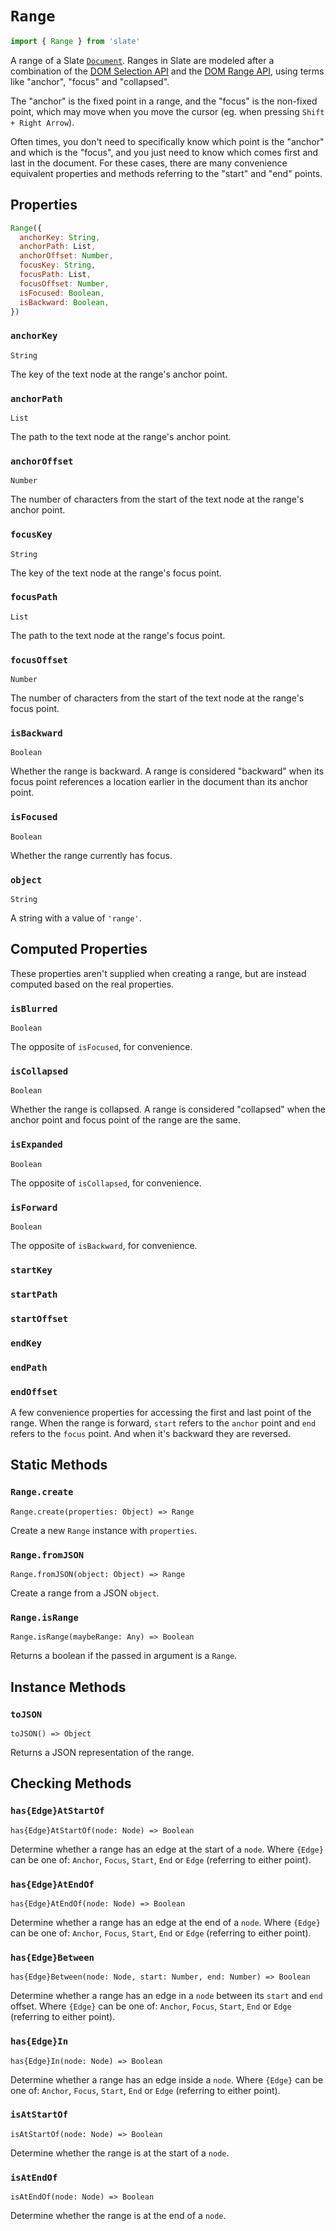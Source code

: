 # `Range`

```js
import { Range } from 'slate'
```

A range of a Slate [`Document`](./document.md). Ranges in Slate are modeled after a combination of the [DOM Selection API](https://developer.mozilla.org/en-US/docs/Web/API/Selection) and the [DOM Range API](https://developer.mozilla.org/en-US/docs/Web/API/Range), using terms like "anchor", "focus" and "collapsed".

The "anchor" is the fixed point in a range, and the "focus" is the non-fixed point, which may move when you move the cursor (eg. when pressing `Shift + Right Arrow`).

Often times, you don't need to specifically know which point is the "anchor" and which is the "focus", and you just need to know which comes first and last in the document. For these cases, there are many convenience equivalent properties and methods referring to the "start" and "end" points.

## Properties

```js
Range({
  anchorKey: String,
  anchorPath: List,
  anchorOffset: Number,
  focusKey: String,
  focusPath: List,
  focusOffset: Number,
  isFocused: Boolean,
  isBackward: Boolean,
})
```

### `anchorKey`

`String`

The key of the text node at the range's anchor point.

### `anchorPath`

`List`

The path to the text node at the range's anchor point.

### `anchorOffset`

`Number`

The number of characters from the start of the text node at the range's anchor point.

### `focusKey`

`String`

The key of the text node at the range's focus point.

### `focusPath`

`List`

The path to the text node at the range's focus point.

### `focusOffset`

`Number`

The number of characters from the start of the text node at the range's focus point.

### `isBackward`

`Boolean`

Whether the range is backward. A range is considered "backward" when its focus point references a location earlier in the document than its anchor point.

### `isFocused`

`Boolean`

Whether the range currently has focus.

### `object`

`String`

A string with a value of `'range'`.

## Computed Properties

These properties aren't supplied when creating a range, but are instead computed based on the real properties.

### `isBlurred`

`Boolean`

The opposite of `isFocused`, for convenience.

### `isCollapsed`

`Boolean`

Whether the range is collapsed. A range is considered "collapsed" when the anchor point and focus point of the range are the same.

### `isExpanded`

`Boolean`

The opposite of `isCollapsed`, for convenience.

### `isForward`

`Boolean`

The opposite of `isBackward`, for convenience.

### `startKey`

### `startPath`

### `startOffset`

### `endKey`

### `endPath`

### `endOffset`

A few convenience properties for accessing the first and last point of the range. When the range is forward, `start` refers to the `anchor` point and `end` refers to the `focus` point. And when it's backward they are reversed.

## Static Methods

### `Range.create`

`Range.create(properties: Object) => Range`

Create a new `Range` instance with `properties`.

### `Range.fromJSON`

`Range.fromJSON(object: Object) => Range`

Create a range from a JSON `object`.

### `Range.isRange`

`Range.isRange(maybeRange: Any) => Boolean`

Returns a boolean if the passed in argument is a `Range`.

## Instance Methods

### `toJSON`

`toJSON() => Object`

Returns a JSON representation of the range.

## Checking Methods

### `has{Edge}AtStartOf`

`has{Edge}AtStartOf(node: Node) => Boolean`

Determine whether a range has an edge at the start of a `node`. Where `{Edge}` can be one of: `Anchor`, `Focus`, `Start`, `End` or `Edge` (referring to either point).

### `has{Edge}AtEndOf`

`has{Edge}AtEndOf(node: Node) => Boolean`

Determine whether a range has an edge at the end of a `node`. Where `{Edge}` can be one of: `Anchor`, `Focus`, `Start`, `End` or `Edge` (referring to either point).

### `has{Edge}Between`

`has{Edge}Between(node: Node, start: Number, end: Number) => Boolean`

Determine whether a range has an edge in a `node` between its `start` and `end` offset. Where `{Edge}` can be one of: `Anchor`, `Focus`, `Start`, `End` or `Edge` (referring to either point).

### `has{Edge}In`

`has{Edge}In(node: Node) => Boolean`

Determine whether a range has an edge inside a `node`. Where `{Edge}` can be one of: `Anchor`, `Focus`, `Start`, `End` or `Edge` (referring to either point).

### `isAtStartOf`

`isAtStartOf(node: Node) => Boolean`

Determine whether the range is at the start of a `node`.

### `isAtEndOf`

`isAtEndOf(node: Node) => Boolean`

Determine whether the range is at the end of a `node`.
